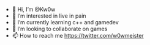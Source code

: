 - 👋 Hi, I’m @Kw0w
- 👀 I’m interested in live in pain
- 🌱 I’m currently learning c++ and gamedev
- 💞️ I’m looking to collaborate on games
- 📫 How to reach me https://twitter.com/w0wmeister

<!---
Kw0w/Kw0w is a ✨ special ✨ repository because its `README.md` (this file) appears on your GitHub profile.
You can click the Preview link to take a look at your changes.
--->
